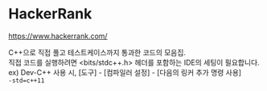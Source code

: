 # HackerRank

https://www.hackerrank.com/

C++으로 직접 풀고 테스트케이스까지 통과한 코드의 모음집.  
직접 코드를 실행하려면 <bits/stdc++.h> 헤더를 포함하는 IDE의 세팅이 필요합니다.
ex) Dev-C++ 사용 시,
[도구] - [컴파일러 설정] - [다음의 링커 추가 명령 사용]  
```-std=c++11```